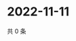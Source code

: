 # 2022-11-11

共 0 条

<!-- BEGIN WEIBO -->
<!-- 最后更新时间 Fri Nov 11 2022 22:08:19 GMT+0800 (China Standard Time) -->

<!-- END WEIBO -->
